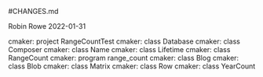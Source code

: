 #CHANGES.md

Robin Rowe 2022-01-31

cmaker: project RangeCountTest
cmaker: class Database
cmaker: class Composer
cmaker: class Name
cmaker: class Lifetime
cmaker: class RangeCount
cmaker: program range_count
cmaker: class Blog
cmaker: class Blob
cmaker: class Matrix
cmaker: class Row
cmaker: class YearCount
